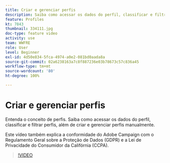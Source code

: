 ```yaml
---
title: Criar e gerenciar perfis
description: Saiba como acessar os dados do perfil, classificar e filtrar perfis, além de criar e gerenciar perfis manualmente. Entenda a conformidade com o Regulamento Geral sobre a Proteção de Dados (GDPR) e a Lei de Privacidade do Consumidor da Califórnia (CCPA).
feature: Profiles
kt: 7843
thumbnail: 334111.jpg
doc-type: feature video
activity: use
team: WWFRE
role: User
level: Beginner
exl-id: 4d50e834-5fca-4974-a0e2-081bd0aada8a
source-git-commit: 02a6238163a7c8f887236e03b78673c57c836a45
workflow-type: tm+mt
source-wordcount: '80'
ht-degree: 100%

---
```


# Criar e gerenciar perfis

Entenda o conceito de perfis. Saiba como acessar os dados do perfil, classificar e filtrar perfis, além de criar e gerenciar perfis manualmente.

Este vídeo também explica a conformidade do Adobe Campaign com o Regulamento Geral sobre a Proteção de Dados (GDPR) e a Lei de Privacidade do Consumidor da Califórnia (CCPA).

>[!VIDEO](https://video.tv.adobe.com/v/334111?quality=12)
